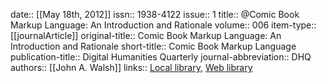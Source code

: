 date:: [[May 18th, 2012]]
issn:: 1938-4122
issue:: 1
title:: @Comic Book Markup Language: An Introduction and Rationale
volume:: 006
item-type:: [[journalArticle]]
original-title:: Comic Book Markup Language: An Introduction and Rationale
short-title:: Comic Book Markup Language
publication-title:: Digital Humanities Quarterly
journal-abbreviation:: DHQ
authors:: [[John A. Walsh]]
links:: [Local library](zotero://select/groups/2386895/items/LKVW5XAT), [Web library](https://www.zotero.org/groups/2386895/items/LKVW5XAT)
